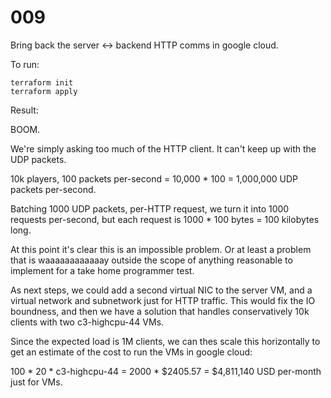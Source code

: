 # 009

Bring back the server <-> backend HTTP comms in google cloud.

To run:

```console
terraform init
terraform apply
```

Result:

BOOM.

We're simply asking too much of the HTTP client. It can't keep up with the UDP packets.

10k players, 100 packets per-second = 10,000 * 100 = 1,000,000 UDP packets per-second.

Batching 1000 UDP packets, per-HTTP request, we turn it into 1000 requests per-second, but each request is 1000 * 100 bytes = 100 kilobytes long.

At this point it's clear this is an impossible problem. Or at least a problem that is waaaaaaaaaaaay outside the scope of anything reasonable to implement for a take home programmer test.

As next steps, we could add a second virtual NIC to the server VM, and a virtual network and subnetwork just for HTTP traffic. This would fix the IO boundness, and then we have a solution that handles conservatively 10k clients with two c3-highcpu-44 VMs.

Since the expected load is 1M clients, we can thes scale this horizontally to get an estimate of the cost to run the VMs in google cloud:

100 * 20 * c3-highcpu-44 = 2000 * $2405.57 = $4,811,140 USD per-month just for VMs.
